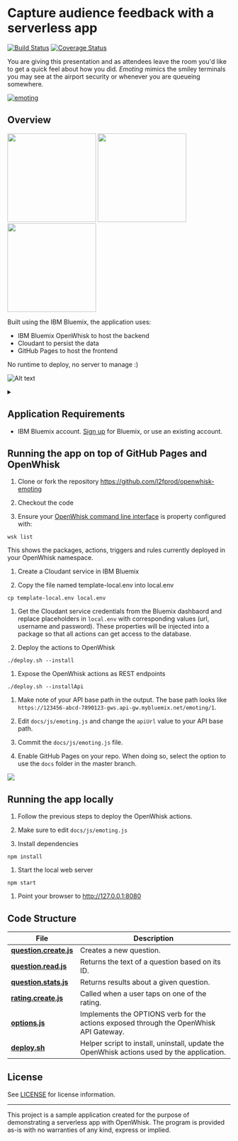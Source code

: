 # Capture audience feedback with a serverless app

[![Build Status](https://travis-ci.org/l2fprod/openwhisk-emoting.svg?branch=master)](https://travis-ci.org/l2fprod/openwhisk-emoting) [![Coverage Status](https://coveralls.io/repos/github/l2fprod/openwhisk-emoting/badge.svg?branch=master)](https://coveralls.io/github/l2fprod/openwhisk-emoting?branch=master)

You are giving this presentation and as attendees leave the room you'd like to get a quick feel about how you did. *Emoting* mimics the smiley terminals you may see at the airport security or whenever you are queueing somewhere.

  [![emoting](xdocs/emoting-youtube.png)](https://youtu.be/5btqydWZ8u0 "emoting")

## Overview

  <img src="xdocs/emoting-question.png" height="200"/>
  <img src="xdocs/emoting-answer.png" height="200"/>
  <img src="xdocs/emoting-admin.png" height="200"/>

Built using the IBM Bluemix, the application uses:
* IBM Bluemix OpenWhisk to host the backend
* Cloudant to persist the data
* GitHub Pages to host the frontend

No runtime to deploy, no server to manage :)

![Alt text](https://g.gravizo.com/source/custom_felipe2?https%3A%2F%2Fraw.githubusercontent.com%2Fpfelipebr%2Fopenwhisk-emoting%2Fmaster%2FREADME.md)
<details> 
<summary></summary>
custom_felipe2
  digraph G {
    node [fontname = "helvetica"];
    rankdir=LR;
    user -> github;
    github -> openwhisk [label="API Calls"];
    openwhisk -> cloudant;
    github [shape=circle style=filled color="%234E96DB" fontcolor=white label="GitHub Pages"];
    openwhisk [shape=circle style=filled color="%2324B643" fontcolor=white label="OpenWhisk"];
    cloudant [shape=circle style=filled color="%234E96DB" fontcolor=white label="Cloudant"];
  }
custom_felipe2
</details>


## Application Requirements

* IBM Bluemix account. [Sign up][bluemix_signup_url] for Bluemix, or use an existing account.

## Running the app on top of GitHub Pages and OpenWhisk

  1. Clone or fork the repository https://github.com/l2fprod/openwhisk-emoting

  1. Checkout the code

  1. Ensure your [OpenWhisk command line interface](https://console.ng.bluemix.net/openwhisk/cli) is property configured with:

  ```
  wsk list
  ```

  This shows the packages, actions, triggers and rules currently deployed in your OpenWhisk namespace.

  1. Create a Cloudant service in IBM Bluemix

  1. Copy the file named template-local.env into local.env

  ```
  cp template-local.env local.env
  ```

  1. Get the Cloudant service credentials from the Bluemix dashbaord and replace placeholders in `local.env` with corresponding values (url, username and password). These properties will be injected into a package so that all actions can get access to the database.

  1. Deploy the actions to OpenWhisk

  ```
  ./deploy.sh --install
  ```

  1. Expose the OpenWhisk actions as REST endpoints

  ```
  ./deploy.sh --installApi
  ```

  1. Make note of your API base path in the output. The base path looks like `https://123456-abcd-7890123-gws.api-gw.mybluemix.net/emoting/1`.

  1. Edit `docs/js/emoting.js` and change the `apiUrl` value to your API base path.

  1. Commit the `docs/js/emoting.js` file.

  1. Enable GitHub Pages on your repo. When doing so, select the option to use the `docs` folder in the master branch.

  ![](xdocs/githubpages.png)

## Running the app locally

  1. Follow the previous steps to deploy the OpenWhisk actions.

  1. Make sure to edit `docs/js/emoting.js`

  1. Install dependencies

  ```
  npm install
  ```

  1. Start the local web server

  ```
  npm start
  ```

  1. Point your browser to http://127.0.0.1:8080

## Code Structure

| File | Description |
| ---- | ----------- |
|[**question.create.js**](actions/question.create.js)| Creates a new question. |
|[**question.read.js**](actions/question.read.js)| Returns the text of a question based on its ID. |
|[**question.stats.js**](actions/question.stats.js)| Returns results about a given question. |
|[**rating.create.js**](actions/rating.create.js)| Called when a user taps on one of the rating. |
|[**options.js**](actions/options.js)| Implements the OPTIONS verb for the actions exposed through the OpenWhisk API Gateway. |
|[**deploy.sh**](deploy.sh)|Helper script to install, uninstall, update the OpenWhisk actions used by the application.|

## License

See [LICENSE](LICENSE) for license information.

---

This project is a sample application created for the purpose of demonstrating a serverless app with OpenWhisk. The program is provided as-is with no warranties of any kind, express or implied.

[bluemix_signup_url]: https://console.ng.bluemix.net/?cm_mmc=GitHubReadMe
